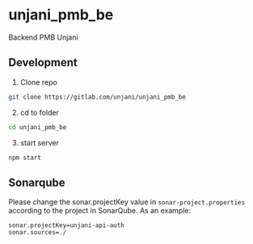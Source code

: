 # unjani_pmb_be

Backend PMB Unjani

## Development
1. Clone repo
```bash
git clone https://gitlab.com/unjani/unjani_pmb_be
```

2. cd to folder
```bash
cd unjani_pmb_be
```

3. start server
```bash
npm start
```

## Sonarqube
Please change the sonar.projectKey value in ``sonar-project.properties`` according to the project in SonarQube. As an example:
```
sonar.projectKey=unjani-api-auth
sonar.sources=./
```